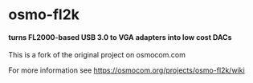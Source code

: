 # osmo-fl2k
#### turns FL2000-based USB 3.0 to VGA adapters into low cost DACs

This is a fork of the original project on osmocom.com

For more information see https://osmocom.org/projects/osmo-fl2k/wiki
